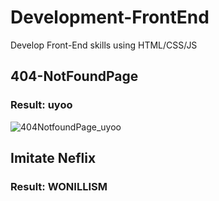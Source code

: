 # Development-FrontEnd

Develop Front-End skills using HTML/CSS/JS

## 404-NotFoundPage

### Result: uyoo

![404NotfoundPage_uyoo](https://user-images.githubusercontent.com/34436556/77042109-7728e580-69fe-11ea-8952-830f192696fb.gif)

## Imitate Neflix
  
### Result: WONILLISM  
